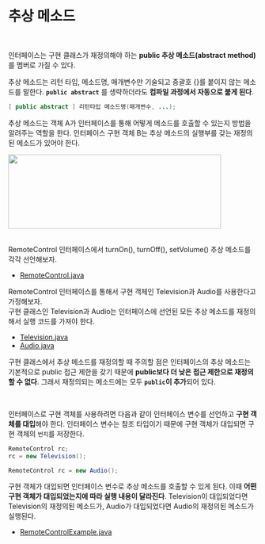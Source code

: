 # 추상 메소드
<br/>

인터페이스는 구현 클래스가 재정의해야 하는 **public 추상 메소드(abstract method)** 를 멤버로 가질 수 있다.

추상 메소드는 리턴 타입, 메소드명, 매개변수만 기술되고 중괄호 {}를 붙이지 않는 메소드를 말한다. **`public abstract`** 를 생략하더라도 **컴파일 과정에서 자동으로 붙게 된다**.
```java
[ public abstract ] 리턴타입 메소드명(매개변수, ...);
```
추상 메소드는 객체 A가 인터페이스를 통해 어떻게 메소드를 호출할 수 있는지 방법을 알려주는 역할을 한다. 인터페이스 구현 객체 B는 추상 메소드의 실행부를 갖는 재정의된 메소드가 있어야 한다.

<img src="https://github.com/silxbro/java/assets/142463332/daf6fb04-461f-4f97-8fc9-4f853f9ec410" width="430" height="150"/><br/>
<br/>

RemoteControl 인터페이스에서 turnOn(), turnOff(), setVolume() 추상 메소드를 각각 선언해보자.
- [RemoteControl.java](https://github.com/silxbro/java/blob/main/src/thisisjava/ch08/sec04/RemoteControl.java)

RemoteControl 인터페이스를 통해서 구현 객체인 Television과 Audio를 사용한다고 가정해보자.<br/>
구현 클래스인 Television과 Audio는 인터페이스에 선언된 모든 추상 메소드를 재정의해서 실행 코드를 가져야 한다.
- [Television.java](https://github.com/silxbro/java/blob/main/src/thisisjava/ch08/sec04/Television.java)
- [Audio.java](https://github.com/silxbro/java/blob/main/src/thisisjava/ch08/sec04/Audio.java)

구현 클래스에서 추상 메소드를 재정의할 때 주의할 점은 인터페이스의 추상 메소드는 기본적으로 public 접근 제한을 갖기 때문에 **public보다 더 낮은 접근 제한으로 재정의할 수 없다**.
그래서 재정의되는 메소드에는 모두 **`public`이 추가**되어 있다.

<br/>

인터페이스로 구현 객체를 사용하려면 다음과 같이 인터페이스 변수를 선언하고 **구현 객체를 대입**해야 한다. 인터페이스 변수는 참조 타입이기 때문에 구현 객체가 대입되면 구현 객체의
`번지`를 저장한다.
```java
RemoteControl rc;
rc = new Television();
```
```java
RemoteControl rc = new Audio();
```
구현 객체가 대입되면 인터페이스 변수로 추상 메소드를 호출할 수 있게 된다. 이때 **어떤 구현 객체가 대입되었는지에 따라 실행 내용이 달라진다**.
Television이 대입되었다면 Television의 재정의된 메소드가, Audio가 대입되었다면 Audio의 재정의된 메소드가 실행된다.
- [RemoteControlExample.java](https://github.com/silxbro/java/blob/main/src/thisisjava/ch08/sec04/RemoteControlExample.java)
